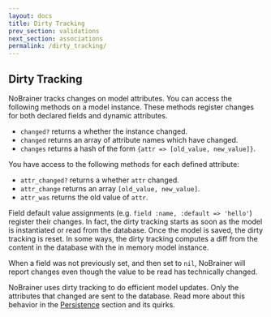 ```yaml
---
layout: docs
title: Dirty Tracking
prev_section: validations
next_section: associations
permalink: /dirty_tracking/
---
```


## Dirty Tracking

NoBrainer tracks changes on model attributes. You can access the following
methods on a model instance. These methods register changes for both
declared fields and dynamic attributes.

* `changed?` returns a whether the instance changed.
* `changed` returns an array of attribute names which have changed.
* `changes` returns a hash of the form `{attr => [old_value, new_value]}`.

You have access to the following methods for each defined attribute:

* `attr_changed?` returns a whether `attr` changed.
* `attr_change` returns an array `[old_value, new_value]`.
* `attr_was` returns the old value of `attr`.

Field default value assignments (e.g. `field :name, :default => 'hello'`)
register their changes. In fact, the dirty tracking starts as soon as the model
is instantiated or read from the database.
Once the model is saved, the dirty tracking is reset. In some ways,
the dirty tracking computes a diff from the content in the database with
the in memory model instance.

When a field was not previously set, and then set to `nil`, NoBrainer will
report changes even though the value to be read has technically changed.

NoBrainer uses dirty tracking to do efficient model updates. Only the
attributes that changed are sent to the database. Read more about
this behavior in the [Persistence](/docs/persistence) section and
its quirks.
